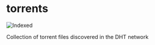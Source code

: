 torrents 
========
![Indexed](https://img.shields.io/badge/indexed-97011-blue)

Collection of torrent files discovered in the DHT network
